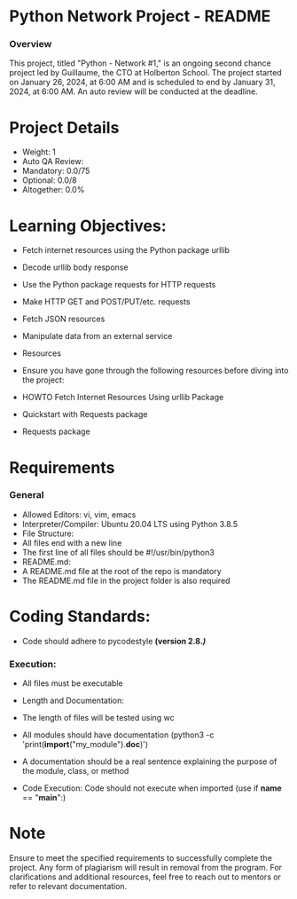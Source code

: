 # Python Network Project - README
### Overview
This project, titled "Python - Network #1," is an ongoing second chance project led by Guillaume, the CTO at Holberton School. The project started on January 26, 2024, at 6:00 AM and is scheduled to end by January 31, 2024, at 6:00 AM. An auto review will be conducted at the deadline.

# Project Details
- Weight: 1
- Auto QA Review:
- Mandatory: 0.0/75
- Optional: 0.0/8
- Altogether: 0.0%

# Learning Objectives:
- Fetch internet resources using the Python package urllib
- Decode urllib body response
- Use the Python package requests for HTTP requests
- Make HTTP GET and POST/PUT/etc. requests
- Fetch JSON resources
- Manipulate data from an external service
- Resources
- Ensure you have gone through the following resources before diving into the project:

- HOWTO Fetch Internet Resources Using urllib Package
- Quickstart with Requests package
- Requests package

# Requirements
### General
- Allowed Editors: vi, vim, emacs
- Interpreter/Compiler: Ubuntu 20.04 LTS using Python 3.8.5
- File Structure:
- All files end with a new line
- The first line of all files should be #!/usr/bin/python3
- README.md:
- A README.md file at the root of the repo is mandatory
- The README.md file in the project folder is also required

# Coding Standards:
- Code should adhere to pycodestyle **(version 2.8.*)***
### Execution:
- All files must be executable
- Length and Documentation:
- The length of files will be tested using wc
- All modules should have documentation (python3 -c 'print(__import__("my_module").__doc__)')
- A documentation should be a real sentence explaining the purpose of the module, class, or method

- Code Execution:
Code should not execute when imported (use if __name__ == "__main__":)

# Note
Ensure to meet the specified requirements to successfully complete the project. Any form of plagiarism will result in removal from the program. For clarifications and additional resources, feel free to reach out to mentors or refer to relevant documentation.
